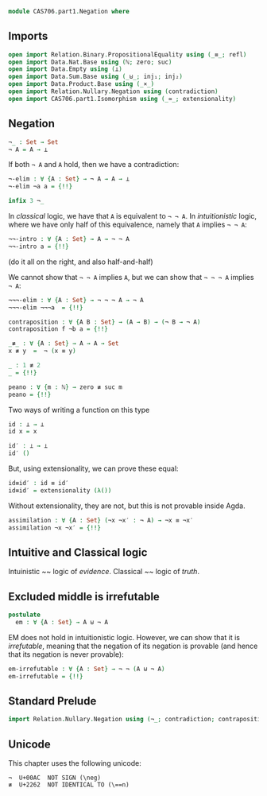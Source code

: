 ```agda
module CAS706.part1.Negation where
```

## Imports

```agda
open import Relation.Binary.PropositionalEquality using (_≡_; refl)
open import Data.Nat.Base using (ℕ; zero; suc)
open import Data.Empty using (⊥)
open import Data.Sum.Base using (_⊎_; inj₁; inj₂)
open import Data.Product.Base using (_×_)
open import Relation.Nullary.Negation using (contradiction)
open import CAS706.part1.Isomorphism using (_≃_; extensionality)
```

## Negation

```agda
¬_ : Set → Set
¬ A = A → ⊥
```
If both `¬ A` and `A` hold, then we have a contradiction:
```agda
¬-elim : ∀ {A : Set} → ¬ A → A → ⊥
¬-elim ¬a a = {!!}

infix 3 ¬_
```
In _classical_ logic, we have that `A` is equivalent to `¬ ¬ A`.
In _intuitionistic_ logic, where
we have only half of this equivalence, namely that `A` implies `¬ ¬ A`:
```agda
¬¬-intro : ∀ {A : Set} → A → ¬ ¬ A
¬¬-intro a = {!!}
```
(do it all on the right, and also half-and-half)

We cannot show that `¬ ¬ A` implies `A`, but we can show that
`¬ ¬ ¬ A` implies `¬ A`:
```agda
¬¬¬-elim : ∀ {A : Set} → ¬ ¬ ¬ A → ¬ A
¬¬¬-elim ¬¬¬a  = {!!}

contraposition : ∀ {A B : Set} → (A → B) → (¬ B → ¬ A)
contraposition f ¬b a = {!!}
```

```agda
_≢_ : ∀ {A : Set} → A → A → Set
x ≢ y  =  ¬ (x ≡ y)

_ : 1 ≢ 2
_ = {!!}

peano : ∀ {m : ℕ} → zero ≢ suc m
peano = {!!}
```

Two ways of writing a function on this type
```agda
id : ⊥ → ⊥
id x = x

id′ : ⊥ → ⊥
id′ ()
```
But, using extensionality, we can prove these equal:
```agda
id≡id′ : id ≡ id′
id≡id′ = extensionality (λ())
```
Without extensionality, they are not, but this is not provable inside Agda.

```agda
assimilation : ∀ {A : Set} (¬x ¬x′ : ¬ A) → ¬x ≡ ¬x′
assimilation ¬x ¬x′ = {!!}
```

## Intuitive and Classical logic

Intuinistic ~~ logic of _evidence_.
Classical   ~~ logic of _truth_.

## Excluded middle is irrefutable

```agda
postulate
  em : ∀ {A : Set} → A ⊎ ¬ A
```
EM does not hold in
intuitionistic logic.  However, we can show that it is _irrefutable_,
meaning that the negation of its negation is provable (and hence that
its negation is never provable):
```agda
em-irrefutable : ∀ {A : Set} → ¬ ¬ (A ⊎ ¬ A)
em-irrefutable = {!!}
```
## Standard Prelude

```agda
import Relation.Nullary.Negation using (¬_; contradiction; contraposition)
```

## Unicode

This chapter uses the following unicode:

    ¬  U+00AC  NOT SIGN (\neg)
    ≢  U+2262  NOT IDENTICAL TO (\==n)
